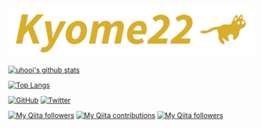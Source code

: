 ![banner](https://github.com/Kyome22/Kyome22/raw/master/banner.png)

[![uhooi's github stats](https://github-readme-stats.vercel.app/api?username=Kyome22&show_icons=true)](https://github.com/Kyome22)

[![Top Langs](https://github-readme-stats.vercel.app/api/top-langs/?username=Kyome22)](https://github.com/Kyome22)

[![GitHub](https://img.shields.io/github/followers/Kyome22?style=social)](https://github.com/Kyome22)
[![Twitter](https://img.shields.io/twitter/follow/Kyomesuke?style=social)](https://twitter.com/Kyomesuke)

[![My Qiita followers](https://qiita-badge.apiapi.app/s/Kyome/posts.svg)](http://qiita.com/Kyome)
[![My Qiita contributions](https://qiita-badge.apiapi.app/s/Kyome/contributions.svg)](http://qiita.com/Kyome)
[![My Qiita followers](https://qiita-badge.apiapi.app/s/Kyome/followers.svg)](http://qiita.com/Kyome)
